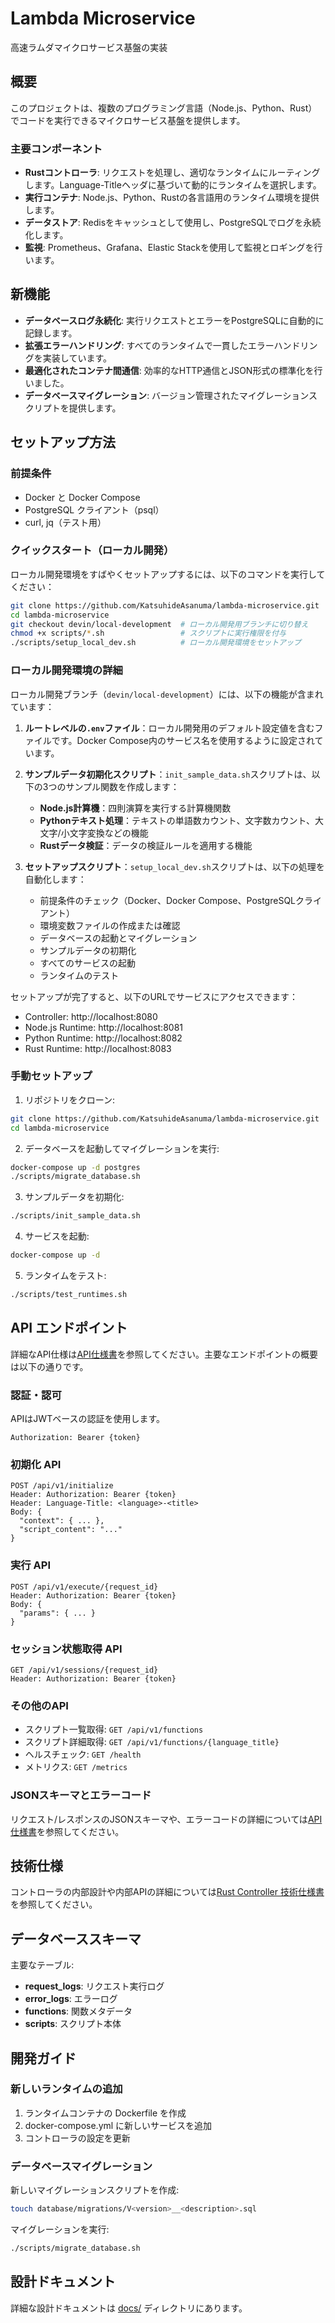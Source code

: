 # Lambda Microservice

高速ラムダマイクロサービス基盤の実装

## 概要

このプロジェクトは、複数のプログラミング言語（Node.js、Python、Rust）でコードを実行できるマイクロサービス基盤を提供します。

### 主要コンポーネント

- **Rustコントローラ**: リクエストを処理し、適切なランタイムにルーティングします。Language-Titleヘッダに基づいて動的にランタイムを選択します。
- **実行コンテナ**: Node.js、Python、Rustの各言語用のランタイム環境を提供します。
- **データストア**: Redisをキャッシュとして使用し、PostgreSQLでログを永続化します。
- **監視**: Prometheus、Grafana、Elastic Stackを使用して監視とロギングを行います。

## 新機能

- **データベースログ永続化**: 実行リクエストとエラーをPostgreSQLに自動的に記録します。
- **拡張エラーハンドリング**: すべてのランタイムで一貫したエラーハンドリングを実装しています。
- **最適化されたコンテナ間通信**: 効率的なHTTP通信とJSON形式の標準化を行いました。
- **データベースマイグレーション**: バージョン管理されたマイグレーションスクリプトを提供します。

## セットアップ方法

### 前提条件

- Docker と Docker Compose
- PostgreSQL クライアント（psql）
- curl, jq（テスト用）

### クイックスタート（ローカル開発）

ローカル開発環境をすばやくセットアップするには、以下のコマンドを実行してください：

```bash
git clone https://github.com/KatsuhideAsanuma/lambda-microservice.git
cd lambda-microservice
git checkout devin/local-development  # ローカル開発用ブランチに切り替え
chmod +x scripts/*.sh                 # スクリプトに実行権限を付与
./scripts/setup_local_dev.sh          # ローカル開発環境をセットアップ
```

### ローカル開発環境の詳細

ローカル開発ブランチ（`devin/local-development`）には、以下の機能が含まれています：

1. **ルートレベルの`.env`ファイル**：ローカル開発用のデフォルト設定値を含むファイルです。Docker Compose内のサービス名を使用するように設定されています。

2. **サンプルデータ初期化スクリプト**：`init_sample_data.sh`スクリプトは、以下の3つのサンプル関数を作成します：
   - **Node.js計算機**：四則演算を実行する計算機関数
   - **Pythonテキスト処理**：テキストの単語数カウント、文字数カウント、大文字/小文字変換などの機能
   - **Rustデータ検証**：データの検証ルールを適用する機能

3. **セットアップスクリプト**：`setup_local_dev.sh`スクリプトは、以下の処理を自動化します：
   - 前提条件のチェック（Docker、Docker Compose、PostgreSQLクライアント）
   - 環境変数ファイルの作成または確認
   - データベースの起動とマイグレーション
   - サンプルデータの初期化
   - すべてのサービスの起動
   - ランタイムのテスト

セットアップが完了すると、以下のURLでサービスにアクセスできます：
- Controller: http://localhost:8080
- Node.js Runtime: http://localhost:8081
- Python Runtime: http://localhost:8082
- Rust Runtime: http://localhost:8083

### 手動セットアップ

1. リポジトリをクローン:

```bash
git clone https://github.com/KatsuhideAsanuma/lambda-microservice.git
cd lambda-microservice
```

2. データベースを起動してマイグレーションを実行:

```bash
docker-compose up -d postgres
./scripts/migrate_database.sh
```

3. サンプルデータを初期化:

```bash
./scripts/init_sample_data.sh
```

4. サービスを起動:

```bash
docker-compose up -d
```

5. ランタイムをテスト:

```bash
./scripts/test_runtimes.sh
```

## API エンドポイント

詳細なAPI仕様は[API仕様書](./docs/api/api_specification.md)を参照してください。主要なエンドポイントの概要は以下の通りです。

### 認証・認可

APIはJWTベースの認証を使用します。

```
Authorization: Bearer {token}
```

### 初期化 API

```
POST /api/v1/initialize
Header: Authorization: Bearer {token}
Header: Language-Title: <language>-<title>
Body: {
  "context": { ... },
  "script_content": "..."
}
```

### 実行 API

```
POST /api/v1/execute/{request_id}
Header: Authorization: Bearer {token}
Body: {
  "params": { ... }
}
```

### セッション状態取得 API

```
GET /api/v1/sessions/{request_id}
Header: Authorization: Bearer {token}
```

### その他のAPI

- スクリプト一覧取得: `GET /api/v1/functions`
- スクリプト詳細取得: `GET /api/v1/functions/{language_title}`
- ヘルスチェック: `GET /health`
- メトリクス: `GET /metrics`

### JSONスキーマとエラーコード

リクエスト/レスポンスのJSONスキーマや、エラーコードの詳細については[API仕様書](./docs/api/api_specification.md)を参照してください。

## 技術仕様

コントローラの内部設計や内部APIの詳細については[Rust Controller 技術仕様書](./docs/technical/rust_controller_spec.md)を参照してください。

## データベーススキーマ

主要なテーブル:

- **request_logs**: リクエスト実行ログ
- **error_logs**: エラーログ
- **functions**: 関数メタデータ
- **scripts**: スクリプト本体

## 開発ガイド

### 新しいランタイムの追加

1. ランタイムコンテナの Dockerfile を作成
2. docker-compose.yml に新しいサービスを追加
3. コントローラの設定を更新

### データベースマイグレーション

新しいマイグレーションスクリプトを作成:

```bash
touch database/migrations/V<version>__<description>.sql
```

マイグレーションを実行:

```bash
./scripts/migrate_database.sh
```

## 設計ドキュメント

詳細な設計ドキュメントは [docs/](./docs/) ディレクトリにあります。
